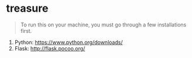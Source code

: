 # treasure
> To run this on your machine, you must go through a few installations first.


1. Python: https://www.python.org/downloads/
2. Flask: http://flask.pocoo.org/ 
